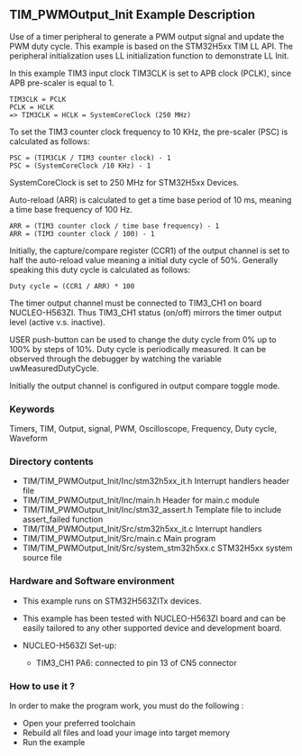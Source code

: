 ## <b>TIM_PWMOutput_Init Example Description</b>

Use of a timer peripheral to generate a 
PWM output signal and update the PWM duty cycle. This example is based on the 
STM32H5xx TIM LL API. The peripheral initialization uses 
LL initialization function to demonstrate LL Init.

In this example TIM3 input clock TIM3CLK is set to APB clock (PCLK), since APB pre-scaler is equal to 1.

    TIM3CLK = PCLK
    PCLK = HCLK
    => TIM3CLK = HCLK = SystemCoreClock (250 MHz)

To set the TIM3 counter clock frequency to 10 KHz, the pre-scaler (PSC) is
calculated as follows:

    PSC = (TIM3CLK / TIM3 counter clock) - 1
    PSC = (SystemCoreClock /10 KHz) - 1

SystemCoreClock is set to 250 MHz for STM32H5xx Devices.

Auto-reload (ARR) is calculated to get a time base period of 10 ms,
meaning a time base frequency of 100 Hz.

    ARR = (TIM3 counter clock / time base frequency) - 1
    ARR = (TIM3 counter clock / 100) - 1

Initially, the capture/compare register (CCR1) of the output channel is set to
half the auto-reload value meaning a initial duty cycle of 50%.
Generally speaking this duty cycle is calculated as follows:

    Duty cycle = (CCR1 / ARR) * 100

The timer output channel must be connected to TIM3_CH1 on board NUCLEO-H563ZI.
Thus TIM3_CH1 status (on/off) mirrors the timer output level (active v.s. inactive).

USER push-button can be used to change the duty cycle from 0% up to 100% by
steps of 10%. Duty cycle is periodically measured. It can be observed through
the debugger by watching the variable uwMeasuredDutyCycle.

Initially the output channel is configured in output compare toggle mode.

### <b>Keywords</b>

Timers, TIM, Output, signal, PWM, Oscilloscope, Frequency, Duty cycle, Waveform

### <b>Directory contents</b>

  - TIM/TIM_PWMOutput_Init/Inc/stm32h5xx_it.h          Interrupt handlers header file
  - TIM/TIM_PWMOutput_Init/Inc/main.h                  Header for main.c module
  - TIM/TIM_PWMOutput_Init/Inc/stm32_assert.h          Template file to include assert_failed function
  - TIM/TIM_PWMOutput_Init/Src/stm32h5xx_it.c          Interrupt handlers
  - TIM/TIM_PWMOutput_Init/Src/main.c                  Main program
  - TIM/TIM_PWMOutput_Init/Src/system_stm32h5xx.c      STM32H5xx system source file

### <b>Hardware and Software environment</b>

  - This example runs on STM32H563ZITx devices.

  - This example has been tested with NUCLEO-H563ZI board and can be
    easily tailored to any other supported device and development board.
  - NUCLEO-H563ZI Set-up:
      - TIM3_CH1  PA6: connected to pin 13 of CN5 connector 

### <b>How to use it ?</b>

In order to make the program work, you must do the following :

 - Open your preferred toolchain
 - Rebuild all files and load your image into target memory
 - Run the example

